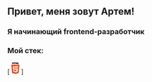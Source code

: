 ## Привет, меня зовут Артем!

### Я начинающий frontend-разработчик

### Мой стек:
[<img alt="HTML5" width="26px" src="https://raw.githubusercontent.com/github/explore/80688e429a7d4ef2fca1e82350fe8e3517d3494d/topics/html/html.png" />]